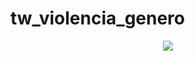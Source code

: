 # tw_violencia_genero
<p align="center"><img src="https://github.com/Computacion-UNL/tw_violencia_genero/assets/50312849/7b83209b-99da-4f21-a658-e69ed666c5ad"/></p> 
